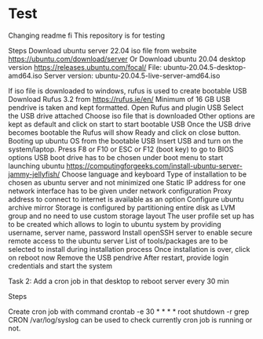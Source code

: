 # Test
Changing readme fi
This  repository is for testing 


Steps 
Download ubuntu server 22.04 iso file from website https://ubuntu.com/download/server
Or 
Download ubuntu 20.04 desktop version
https://releases.ubuntu.com/focal/
	File: ubuntu-20.04.5-desktop-amd64.iso
	Server version: ubuntu-20.04.5-live-server-amd64.iso

If iso file is downloaded to windows, rufus is used to create bootable USB
Download Rufus 3.2 from https://rufus.ie/en/
Minimum of  16 GB USB pendrive is taken and kept formatted.
Open Rufus and plugin USB 
Select the USB drive attached 
Choose iso file that is downloaded
Other options are kept as default and click on start to start bootable USB
Once the USB drive becomes bootable the Rufus will show Ready and click on close button.
Booting up ubuntu OS from the bootable USB 
Insert USB and turn on the system/laptop.
Press F8 or F10 or ESC or F12 (boot key) to go to BIOS options 
USB boot drive has to be chosen under boot menu to start launching ubuntu
https://computingforgeeks.com/install-ubuntu-server-jammy-jellyfish/
Choose language and keyboard
Type of installation to be chosen as ubuntu server and not minimized one
Static IP address for one network interface has to be given under network configuration
Proxy address to connect to internet is available as an option
Configure ubuntu archive mirror
Storage is configured by partitioning entire disk as LVM group and no need to use custom storage layout
The user profile set up has to be created which allows to login to ubuntu system by providing username, server name, password
Install openSSH server to enable secure remote access to the ubuntu server
List of tools/packages are to be selected to install during installation process
Once installation is over, click on reboot now 
Remove the USB pendrive
After restart, provide login credentials and start the system


Task 2: Add a cron job in that desktop to reboot server every 30 min

Steps 

Create cron job with command
crontab -e
30 * * * * root shutdown -r
grep CRON /var/log/syslog can be used to check currently cron job is running  or not.
